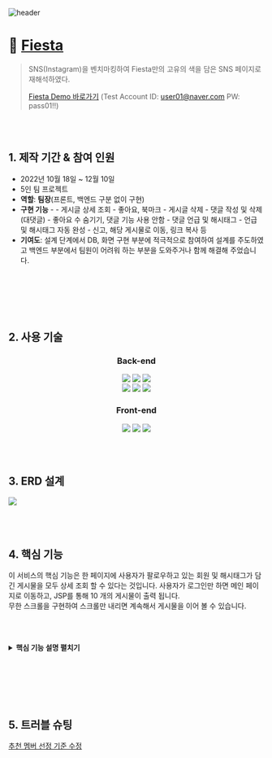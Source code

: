 ![header](https://capsule-render.vercel.app/api?type=Waving&color=timeGradient&height=250&section=header&text=Fiesta&fontSize=60&animation=twinkling&fontColor=ffffff&fontAlign=80)

# :pushpin: [Fiesta](http://146.56.188.235:8080/)
>SNS(Instagram)을 벤치마킹하여 Fiesta만의 고유의 색을 담은 SNS 페이지로 재해석하였다.
>
>[Fiesta Demo 바로가기](http://146.56.188.235:8080/)
>(Test Account ID: user01@naver.com PW: pass01!!)

</br>
</br>

## 1. 제작 기간 & 참여 인원
- 2022년 10월 18일 ~ 12월 10일
- 5인 팀 프로젝트
- **역할**: **팀장**(프론트, 백엔드 구분 없이 구현)
- **구현 기능**
            - 
            - 게시글 상세 조회
            - 좋아요, 북마크
            - 게시글 삭제
            - 댓글 작성 및 삭제(대댓글)
            - 좋아요 수 숨기기, 댓글 기능 사용 안함
            - 댓글 언급 및 해시태그
            - 언급 및 해시태그 자동 완성
            - 신고, 해당 게시물로 이동, 링크 복사 등
- **기여도**: 설계 단계에서 DB, 화면 구현 부분에 적극적으로 참여하여 설계를 주도하였고 
         백엔드 부분에서 팀원이 어려워 하는 부분을 도와주거나 함께 해결해 주었습니다.


</br></br>


</br></br>

  
## 2. 사용 기술

<div align="center">
  
### **Back-end**
<img src="https://img.shields.io/badge/Java11-007396?style=for-the-badge&logo=java&logoColor=white"> 
  <img src="https://img.shields.io/badge/Spring5.3.14-6DB33F?style=for-the-badge&logo=spring&logoColor=white">
  <img src="https://img.shields.io/badge/Oracle21C-F80000?style=for-the-badge&logo=oracle&logoColor=white">
  <br>
  <img src="https://img.shields.io/badge/Apache Tomcat9.0-F8DC75?style=for-the-badge&logo=apachetomcat&logoColor=white">
    <img src="https://img.shields.io/badge/Apache Maven-C71A36?style=for-the-badge&logo=ApacheMaven&logoColor=white">
    <img src="https://img.shields.io/badge/Spring Sequrity-6DB33F?style=for-the-badge&logo=SpringSecurity&logoColor=white">

### **Front-end**
  <img src="https://img.shields.io/badge/html5-E34F26?style=for-the-badge&logo=html5&logoColor=white"> 
  <img src="https://img.shields.io/badge/css-1572B6?style=for-the-badge&logo=css3&logoColor=white"> 
  <img src="https://img.shields.io/badge/javascript-F7DF1E?style=for-the-badge&logo=javascript&logoColor=black"> 

</div>

</br></br>

## 3. ERD 설계

<img src="/SNS 프로젝트.png">


</br></br>

## 4. 핵심 기능

이 서비스의 핵심 기능은 한 페이지에 사용자가 팔로우하고 있는 회원 및 해시태그가 담긴 게시물을 모두 상세 조회 할 수 있다는 것입니다. 
사용자가 로그인만 하면 메인 페이지로 이동하고, JSP를 통해 10 개의 게시물이 출력 됩니다.  
무한 스크롤을 구현하여 스크롤만 내리면 계속해서 게시물을 이어 볼 수 있습니다.

</br></br>

<details>
<summary><b>핵심 기능 설명 펼치기</b></summary>
<div markdown="1">



</br></br>

### 4.1. 전체 흐름
  
<img src="/spring.png">


</br></br>

### 4.2. 사용자 요청

- 사용자가 로그인을 하면 메인 페이지로 Redirect 합니다.


</br></br>

### 4.3. Controller

<img src="/controller.png">

- 요청 처리
  - Controller에서 화면 단에서 넘어온 요청을 Service 계층에 위임합니다.
- 결과 응답
  - Service 계층에서 넘어온 결과(map)을 model에 저장한 후 메인 페이지로 Forward 합니다.


</br></br>

### 4.4. Service
  
<img src="/service.png">


- 게시물 목록 조회
  - 조회할 게시물의 수 조회해 옵니다.
  - 게시물 수와 현재 페이지 번호를 매개변수로 하여 Pagination 객체를 생성합니다.
  - 여기서 현재 페이지가 1로 고정된 것은 JSP를 통해서 보여질 페이지만 불러오기 때문입니다.
  - Pagination 객체와 회원 번호를 매개변수로 하여 게시물 목록을 조회합니다.


</br></br>


### 4.5. Repository

<img src="/repository.png"> 

- pagination 객체를 이용하여 조회해 올 게시물의 시작점을 계산합니다.
- mybatis의 기능을 이용하기 위해 rowBounds 객체를 생성하고 
- mapper를 호출합니다.


</br></br>

### 4.6. Mapper

<img src="/mapper.png"> 

- 로그인 한 사용자의 메인 페이지에 출력할 게시물을 불러오는 SQL문 입니다.
- 사용자가 팔로우한 회원 및 팔로우한 해시태그 연관 게시물을 불러옵니다.
- 조회해 온 게시물은 다시 Repository - Service - Controller를 거쳐 화면에 출력 됩니다.


</br></br>
</div>
</details>

</br></br>

</br></br>



## 5. 트러블 슈팅

[추천 멤버 선정 기준 수정](https://github.com/FiestaUpdate/Fiesta/blob/main/troubleshooting/%EC%B6%94%EC%B2%9C%20%EB%A9%A4%EB%B2%84%20%EC%84%A0%EC%A0%95%20%EA%B8%B0%EC%A4%80.md)

</br>
